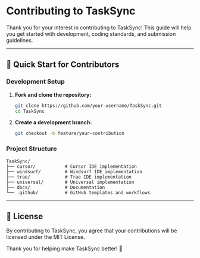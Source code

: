 # Contributing to TaskSync

Thank you for your interest in contributing to TaskSync! This guide will help you get started with development, coding standards, and submission guidelines.

---

## 🚀 Quick Start for Contributors

### Development Setup

1. **Fork and clone the repository:**
   ```bash
   git clone https://github.com/your-username/TaskSync.git
   cd TaskSync
   ```

2. **Create a development branch:**
   ```bash
   git checkout -b feature/your-contribution
   ```

### Project Structure

```
TaskSync/
├── cursor/           # Cursor IDE implementation
├── windsurf/         # Windsurf IDE implementation  
├── trae/             # Trae IDE implementation
├── universal/        # Universal implementation
├── docs/             # Documentation
└── .github/          # GitHub templates and workflows
```

---

## 📄 License

By contributing to TaskSync, you agree that your contributions will be licensed under the MIT License.

Thank you for helping make TaskSync better! 🚀
